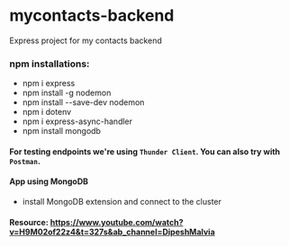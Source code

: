 # mycontacts-backend

Express project for my contacts backend

### npm installations:

- npm i express
- npm install -g nodemon
- npm install --save-dev nodemon
- npm i dotenv
- npm i express-async-handler
- npm install mongodb


#### For testing endpoints we're using `Thunder Client`. You can also try with `Postman`.

#### App using MongoDB
- install MongoDB extension and connect to the cluster


#### Resource: https://www.youtube.com/watch?v=H9M02of22z4&t=327s&ab_channel=DipeshMalvia
